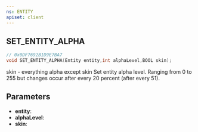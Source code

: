 ```yaml
---
ns: ENTITY
apiset: client
---
```

## SET_ENTITY_ALPHA

```c
// 0x0DF7692B1D9E7BA7
void SET_ENTITY_ALPHA(Entity entity,int alphaLevel,BOOL skin);
```

skin - everything alpha except skin
Set entity alpha level. Ranging from 0 to 255 but changes occur after every 20 percent (after every 51).

## Parameters
* **entity**:
* **alphaLevel**:
* **skin**: